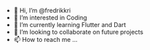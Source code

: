 - 👋 Hi, I’m @fredrikkri
- 👀 I’m interested in Coding
- 🌱 I’m currently learning Flutter and Dart
- 💞️ I’m looking to collaborate on future projects
- 📫 How to reach me ...

<!---
fredrikkri/fredrikkri is a ✨ special ✨ repository because its `README.md` (this file) appears on your GitHub profile.
You can click the Preview link to take a look at your changes.
--->
